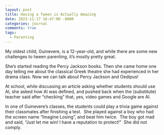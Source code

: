 ```yaml
---
layout: post
title: Having a Tween is Actually Amazing
date: 2023-11-17 16:47:00 -0800
categories: journal
comments: true
tags:
  - Parenting
---
```

My oldest child, Guinevere, is a 12-year-old, and while there are some new challenges to tween parenting, it’s mostly pretty great. 

She’s started reading the Percy Jackson books. Then she came home one day telling me about the classical Greek theatre she had experienced in her drama class. Now we can talk about Percy Jackson and Oedipus!

At school, while discussing an article asking whether students should use AI, she asked how AI was defined, and pushed back when the (substitute) teacher said after “checking” that, yes, video games and Google are AI. 

In one of Guinevere’s classes, the students could play a trivia game against their classmates after finishing a test. 
She played against a boy who had the screen name “Imagine Losing”, and beat him twice. 
The boy got mad and said, “Just let me win! I have a reputation to protect!” 
She did not comply.
